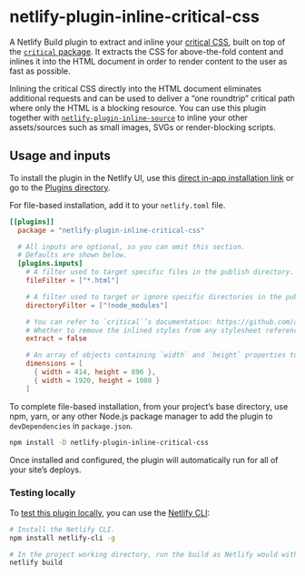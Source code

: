 # netlify-plugin-inline-critical-css

A Netlify Build plugin to extract and inline your [critical CSS](https://web.dev/extract-critical-css/), built on top of the [`critical` package](https://github.com/addyosmani/critical). It extracts the CSS for above-the-fold content and inlines it into the HTML document in order to render content to the user as fast as possible.

Inlining the critical CSS directly into the HTML document eliminates additional requests and can be used to deliver a “one roundtrip” critical path where only the HTML is a blocking resource. You can use this plugin together with [`netlify-plugin-inline-source`](https://github.com/tom-bonnike/netlify-plugin-inline-source) to inline your other assets/sources such as small images, SVGs or render-blocking scripts.

## Usage and inputs

To install the plugin in the Netlify UI, use this [direct in-app installation link](https://app.netlify.com/plugins/netlify-plugin-inline-critical-css/install) or go to the [Plugins directory](https://app.netlify.com/plugins).

For file-based installation, add it to your `netlify.toml` file.

```toml
[[plugins]]
  package = "netlify-plugin-inline-critical-css"

  # All inputs are optional, so you can omit this section.
  # Defaults are shown below.
  [plugins.inputs]
    # A filter used to target specific files in the publish directory. Be sure to only target HTML files. This option is passed onto the readdirp library, see https://github.com/paulmillr/readdirp#options for more info.
    fileFilter = ["*.html"]

    # A filter used to target or ignore specific directories in the publish directory. This option is passed onto the readdirp library, see https://github.com/paulmillr/readdirp#options for more info.
    directoryFilter = ["!node_modules"]

    # You can refer to `critical`’s documentation: https://github.com/addyosmani/critical for all options below.
    # Whether to remove the inlined styles from any stylesheet referenced in the HTML. Use with caution. Removing the critical CSS per page results in a unique async loaded CSS file for every page, meaning you can’t rely on cache across multiple pages.
    extract = false

    # An array of objects containing `width` and `height` properties to deliver critical CSS for multiple screen resolutions.
    dimensions = [
      { width = 414, height = 896 },
      { width = 1920, height = 1080 }
    ]
```

To complete file-based installation, from your project’s base directory, use npm, yarn, or any other Node.js package manager to add the plugin to `devDependencies` in `package.json`.

```bash
npm install -D netlify-plugin-inline-critical-css
```

Once installed and configured, the plugin will automatically run for all of your site’s deploys.

### Testing locally

To [test this plugin locally](https://docs.netlify.com/configure-builds/build-plugins/create-plugins/#local-plugins), you can use the [Netlify CLI](https://docs.netlify.com/cli/get-started/#run-builds-locally):

```bash
# Install the Netlify CLI.
npm install netlify-cli -g

# In the project working directory, run the build as Netlify would with the build bot.
netlify build
```
